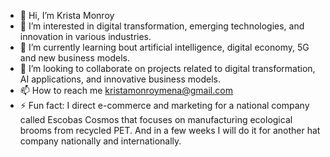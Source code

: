 - 👋 Hi, I’m Krista Monroy
- 👀 I’m interested in digital transformation, emerging technologies, and innovation in various industries.
- 🌱 I’m currently learning bout artificial intelligence, digital economy, 5G and new business models.
- 💞️ I’m looking to collaborate on projects related to digital transformation, AI applications, and innovative business models.
- 📫 How to reach me kristamonroymena@gmail.com
- ⚡ Fun fact: I direct e-commerce and marketing for a national company called Escobas Cosmos that focuses on manufacturing ecological brooms from recycled PET. And in a few weeks I will do it for another hat company nationally and internationally.
<!---
kmonroyzm/kmonroyzm is a ✨ special ✨ repository because its `README.md` (this file) appears on your GitHub profile.
You can click the Preview link to take a look at your changes.
--->

